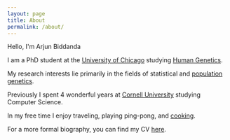 ```yaml
---
layout: page
title: About
permalink: /about/
---
```


Hello, I'm Arjun Biddanda

I am a PhD student at the [University of Chicago](http://www.uchicago.edu/) studying [Human Genetics](https://genes.uchicago.edu/).

My research interests lie primarily in the fields of statistical and [population genetics](https://en.wikipedia.org/wiki/Population_genetics). 

Previously I spent 4 wonderful years at [Cornell University](http://www.cornell.edu/) studying Computer Science. 

In my free time I enjoy traveling, playing ping-pong, and [cooking](https://github.com/arjunbiddanda/Recipes/blob/master/cookbook.pdf). 

For a more formal biography, you can find my CV [here]({{site.baseurl}}/arjun_biddanda_cv.pdf). 
